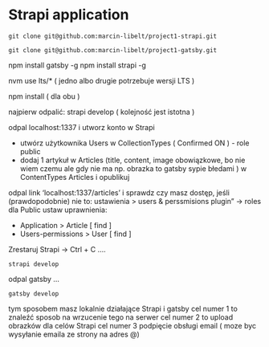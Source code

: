 # Strapi application

```
git clone git@github.com:marcin-libelt/project1-strapi.git
```
```
git clone git@github.com:marcin-libelt/project1-gatsby.git
```
npm install gatsby -g
npm install strapi -g

nvm use lts/* ( jedno albo drugie potrzebuje wersji LTS )

npm install ( dla obu )

najpierw odpalić: strapi develop ( kolejność jest istotna )

odpal localhost:1337 i utworz konto w Strapi
 
- utwórz użytkownika Users w CollectionTypes ( Confirmed ON ) - role public
- dodaj 1 artykuł w Articles (title, content, image obowiązkowe, bo nie wiem czemu ale gdy nie ma np. obrazka to gatsby sypie błedami )  w ContentTypes Articles i opublikuj

odpal link ‘localhost:1337/articles’ i sprawdz czy masz dostęp, jeśli (prawdopodobnie) nie to:
ustawienia > users & perssmisions plugin” -> roles dla Public ustaw uprawnienia:

- Application > Article [ find ]
- Users-permissions > User [ find ]

Zrestaruj Strapi -> Ctrl + C …. 
```
strapi develop
```
odpal gatsby … 
```
gatsby develop
```

tym sposobem masz lokalnie działające Strapi i gatsby
cel numer 1 to znaleźć sposob na wrzucenie tego na serwer
cel numer 2 to upload obrazków dla celów Strapi
cel numer 3 podpięcie obsługi email ( moze byc wysyłanie emaila ze strony na adres @)
